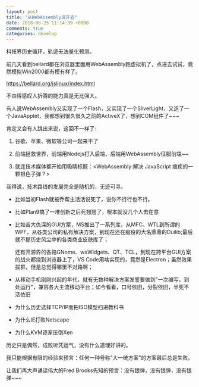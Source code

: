 ```yaml
---
layout: post
title: "从WebAssembly说开去"
date: 2018-08-25 11:14:39 +0800
comments: true
categories: develop
---
```


科技界历史循环，轨迹无法量化预测。

前几天看到bellard都在浏览器里面用WebAssembly跑虚拟机了，点进去试试，竟然模拟Win2000都有模有样了。

https://bellard.org/jslinux/index.html

不由得感叹人折腾的能力真是无比强大。

<!-- more -->


有人说WebAssembly又实现了一个Flash，又实现了一个SliverLight，又造了一个JavaApplet，我都想到很久很久之前的ActiveX了，想到COM组件了~~~

肯定又会有人跳出来说，这回不一样了:

1. 谷歌、苹果、微软等公司一起来干了

2. 前端拯救世界，前端用Nodejs打入后端，后端用WebAssembly征服前端~~

3. 就连技术媒体都开始用吸睛标题：<WebAssembly:解决 JavaScript 痼疾的一颗银色子弹？>

我得说，技术路线的发展完全是随机的，无迹可寻。

* 比如当初Flash就被乔帮主活活说死了，说你不行行也不行。

* 比如Plan9搞了一堆创新之后死翘翘了，根本就没几个人去在意

* 比如苦大仇深的GUI方案，MS推出了一系列库，从MFC、WTL到所谓的WPF，从各类公司的私有解决方案，到现在还在服役的大名鼎鼎的Duilib;最后就不提历史风尘中的各类商业皮肤库了；

     还有开源界的各路GNome、wxWidgets、QT、TCL，到现在跨平台GUI方案的战火都烧到浏览器上了，VS Code用啥实现的，竟然是Electron；虽然效果拔群，但是总觉得哪里不对路啊；

* 从移动手机刚刚兴起的年代，就有无数种解决方案发誓要做到"一次编写，到处运行"，兼容各大主流移动平台；如今看看，口号依旧，分裂依旧，半死不活依旧

* 为什么历史选择TCP/IP而把ISO模型扫进教科书

* 为什么IE打败Netscape

* 为什么KVM逐渐压倒Xen

历史只是偶然，成败听凭运气，没有什么道理好讲的。

我只能根据有限的经验来预言：任何一种号称"大一统方案"的方案最后总是失败。

让我们再大声诵读伟大的Fred Brooks先知的预言：没有银弹，没有银弹，没有银弹~~~
